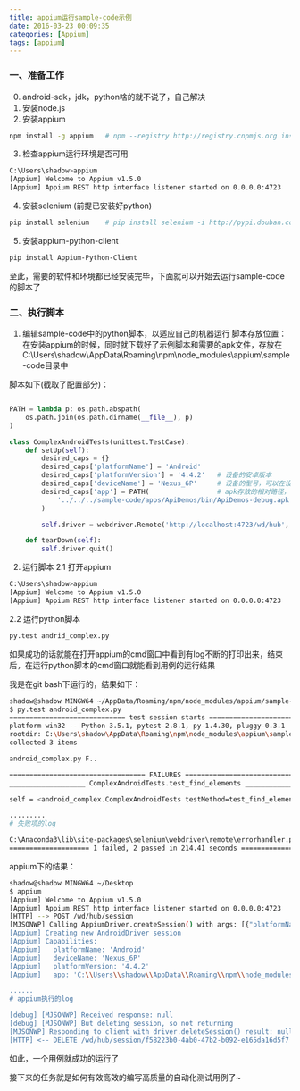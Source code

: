 ```yaml
---
title: appium运行sample-code示例
date: 2016-03-23 00:09:35
categories: [Appium]
tags: [appium]
---
```


### 一、准备工作
0. android-sdk，jdk，python啥的就不说了，自己解决
1. 安装node.js
2. 安装appium
``` bash
npm install -g appium   # npm --registry http://registry.cnpmjs.org install -g appium (推荐这种,npm的国内镜像)
```

<!--more-->

3. 检查appium运行环境是否可用
``` bash
C:\Users\shadow>appium
[Appium] Welcome to Appium v1.5.0
[Appium] Appium REST http interface listener started on 0.0.0.0:4723
```
4. 安装selenium (前提已安装好python)
``` bash
pip install selenium    # pip install selenium -i http://pypi.douban.com/simple （使用国内地址）
```
5. 安装appium-python-client
``` bash
pip install Appium-Python-Client
```
至此，需要的软件和环境都已经安装完毕，下面就可以开始去运行sample-code的脚本了

### 二、执行脚本
1. 编辑sample-code中的python脚本，以适应自己的机器运行
脚本存放位置：
在安装appium的时候，同时就下载好了示例脚本和需要的apk文件，存放在C:\Users\shadow\AppData\Roaming\npm\node_modules\appium\sample-code目录中

脚本如下(截取了配置部分)：
``` python

PATH = lambda p: os.path.abspath(
    os.path.join(os.path.dirname(__file__), p)
)

class ComplexAndroidTests(unittest.TestCase):
    def setUp(self):
        desired_caps = {}
        desired_caps['platformName'] = 'Android'
        desired_caps['platformVersion'] = '4.4.2'   # 设备的安卓版本
        desired_caps['deviceName'] = 'Nexus_6P'     # 设备的型号，可以在设置-关于里查看
        desired_caps['app'] = PATH(                 # apk存放的相对路径，也可使用绝对路径
            '../../../sample-code/apps/ApiDemos/bin/ApiDemos-debug.apk'
        )

        self.driver = webdriver.Remote('http://localhost:4723/wd/hub', desired_caps)

    def tearDown(self):
        self.driver.quit()
```

2. 运行脚本
2.1 打开appium
``` bash
C:\Users\shadow>appium
[Appium] Welcome to Appium v1.5.0
[Appium] Appium REST http interface listener started on 0.0.0.0:4723
```
2.2 运行python脚本
``` bash
py.test andrid_complex.py
```
如果成功的话就能在打开appium的cmd窗口中看到有log不断的打印出来，结束后，在运行python脚本的cmd窗口就能看到用例的运行结果

我是在git bash下运行的，结果如下：
``` bash
shadow@shadow MINGW64 ~/AppData/Roaming/npm/node_modules/appium/sample-code/examples/python
$ py.test android_complex.py
============================= test session starts =============================
platform win32 -- Python 3.5.1, pytest-2.8.1, py-1.4.30, pluggy-0.3.1
rootdir: C:\Users\shadow\AppData\Roaming\npm\node_modules\appium\sample-code\examples\python, inifile:
collected 3 items

android_complex.py F..

================================== FAILURES ===================================
___________________ ComplexAndroidTests.test_find_elements ____________________

self = <android_complex.ComplexAndroidTests testMethod=test_find_elements>

.........
# 失败项的log

C:\Anaconda3\lib\site-packages\selenium\webdriver\remote\errorhandler.py:194: WebDriverException
==================== 1 failed, 2 passed in 214.41 seconds =====================
```

appium下的结果：
``` bash
shadow@shadow MINGW64 ~/Desktop
$ appium
[Appium] Welcome to Appium v1.5.0
[Appium] Appium REST http interface listener started on 0.0.0.0:4723
[HTTP] --> POST /wd/hub/session
[MJSONWP] Calling AppiumDriver.createSession() with args: [{"platformName":"Android","deviceName":"Nexus_6P","platformVersion":"4.4.2","app":"C:\\Users\\shadow\\AppData\\Roaming\\npm\\node_modules\\appium\...
[Appium] Creating new AndroidDriver session
[Appium] Capabilities:
[Appium]   platformName: 'Android'
[Appium]   deviceName: 'Nexus_6P'
[Appium]   platformVersion: '4.4.2'
[Appium]   app: 'C:\\Users\\shadow\\AppData\\Roaming\\npm\\node_modules\\appium\\sample-code\\apps\\ApiDemos\\bin\\ApiDemos-debug.apk'

......
# appium执行的log

[debug] [MJSONWP] Received response: null
[debug] [MJSONWP] But deleting session, so not returning
[MJSONWP] Responding to client with driver.deleteSession() result: null
[HTTP] <-- DELETE /wd/hub/session/f58223b0-4ab0-47b2-b092-e165da16d5f7 200 1943 ms - 76
```

如此，一个用例就成功的运行了

接下来的任务就是如何有效高效的编写高质量的自动化测试用例了~